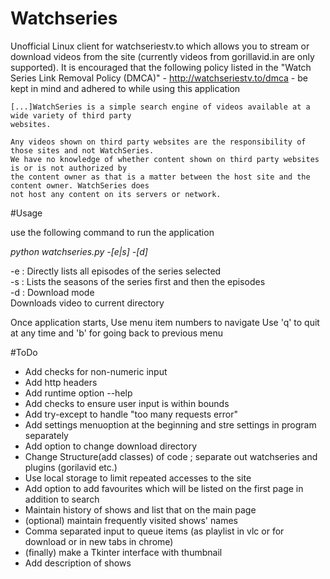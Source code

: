 # Watchseries

Unofficial Linux client for watchseriestv.to which allows you to stream or download videos from the site (currently videos from gorillavid.in are only supported). It is encouraged that the following policy listed in the "Watch Series Link Removal Policy (DMCA)" - http://watchseriestv.to/dmca - be kept in mind and adhered to while using this application

```
[...]WatchSeries is a simple search engine of videos available at a wide variety of third party 
websites.

Any videos shown on third party websites are the responsibility of those sites and not WatchSeries.
We have no knowledge of whether content shown on third party websites is or is not authorized by 
the content owner as that is a matter between the host site and the content owner. WatchSeries does
not host any content on its servers or network.
```

#Usage

use the following command to run the application

*python watchseries.py -[e|s] -[d]*  
  
  -e : Directly lists all episodes of the series selected  
  -s : Lists the seasons of the series first and then the episodes  
  -d : Download mode  
            Downloads video to current directory

Once application starts,
Use menu item numbers to navigate 
Use 'q' to quit at any time and 'b' for going back to previous menu

#ToDo


- Add checks for non-numeric input
- Add http headers
- Add runtime option --help
- Add checks to ensure user input is within bounds
- Add try-except to handle "too many requests error"
- Add settings menuoption at the beginning and stre settings in program separately
- Add option to change download directory
- Change Structure(add classes) of code ; separate out watchseries and plugins (gorilavid etc.)
- Use local storage to limit repeated accesses to the site
- Add option to add favourites which will be listed on the first page in addition to search
- Maintain history of shows and list that on the main page
- (optional) maintain frequently visited shows' names
- Comma separated input to queue items (as playlist in vlc or for download or in new tabs in chrome)
- (finally) make a Tkinter interface with thumbnail
- Add description of shows
